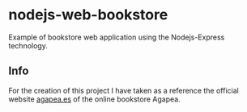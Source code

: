 # nodejs-web-bookstore
Example of bookstore web application using the Nodejs-Express technology.

## Info
For the creation of this project I have taken as a reference the official website [agapea.es](https://www.agapea.com/) of the online bookstore Agapea.
